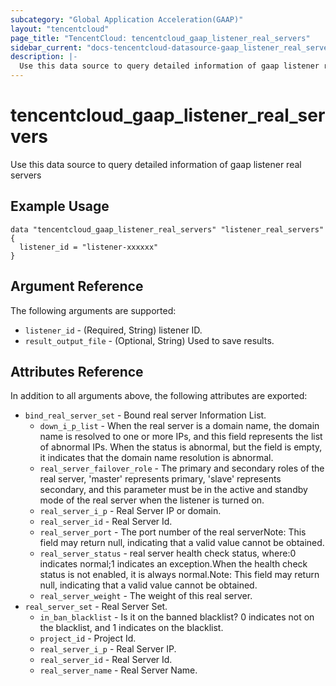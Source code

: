 ```yaml
---
subcategory: "Global Application Acceleration(GAAP)"
layout: "tencentcloud"
page_title: "TencentCloud: tencentcloud_gaap_listener_real_servers"
sidebar_current: "docs-tencentcloud-datasource-gaap_listener_real_servers"
description: |-
  Use this data source to query detailed information of gaap listener real servers
---
```


# tencentcloud_gaap_listener_real_servers

Use this data source to query detailed information of gaap listener real servers

## Example Usage

```hcl
data "tencentcloud_gaap_listener_real_servers" "listener_real_servers" {
  listener_id = "listener-xxxxxx"
}
```

## Argument Reference

The following arguments are supported:

* `listener_id` - (Required, String) listener ID.
* `result_output_file` - (Optional, String) Used to save results.

## Attributes Reference

In addition to all arguments above, the following attributes are exported:

* `bind_real_server_set` - Bound real server Information List.
  * `down_i_p_list` - When the real server is a domain name, the domain name is resolved to one or more IPs, and this field represents the list of abnormal IPs. When the status is abnormal, but the field is empty, it indicates that the domain name resolution is abnormal.
  * `real_server_failover_role` - The primary and secondary roles of the real server, &#39;master&#39; represents primary, &#39;slave&#39; represents secondary, and this parameter must be in the active and standby mode of the real server when the listener is turned on.
  * `real_server_i_p` - Real Server IP or domain.
  * `real_server_id` - Real Server Id.
  * `real_server_port` - The port number of the real serverNote: This field may return null, indicating that a valid value cannot be obtained.
  * `real_server_status` - real server health check status, where:0 indicates normal;1 indicates an exception.When the health check status is not enabled, it is always normal.Note: This field may return null, indicating that a valid value cannot be obtained.
  * `real_server_weight` - The weight of this real server.
* `real_server_set` - Real Server Set.
  * `in_ban_blacklist` - Is it on the banned blacklist? 0 indicates not on the blacklist, and 1 indicates on the blacklist.
  * `project_id` - Project Id.
  * `real_server_i_p` - Real Server IP.
  * `real_server_id` - Real Server Id.
  * `real_server_name` - Real Server Name.



